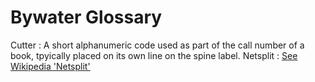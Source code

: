 # Bywater Glossary

Cutter
  : A short alphanumeric code used as part of the call number of a book, tpyically placed on its own line on the spine label.
Netsplit 
  : [See Wikipedia 'Netsplit'](http://en.wikipedia.org/wiki/Netsplit)

